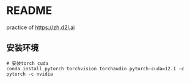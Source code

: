 # README

practice of <https://zh.d2l.ai>

## 安装环境

```shell
# 安装torch cuda
conda install pytorch torchvision torchaudio pytorch-cuda=12.1 -c pytorch -c nvidia
```
